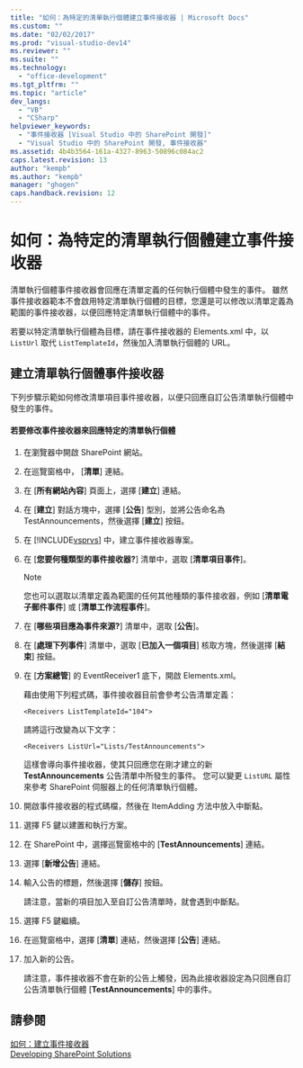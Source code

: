 ```yaml
---
title: "如何：為特定的清單執行個體建立事件接收器 | Microsoft Docs"
ms.custom: ""
ms.date: "02/02/2017"
ms.prod: "visual-studio-dev14"
ms.reviewer: ""
ms.suite: ""
ms.technology: 
  - "office-development"
ms.tgt_pltfrm: ""
ms.topic: "article"
dev_langs: 
  - "VB"
  - "CSharp"
helpviewer_keywords: 
  - "事件接收器 [Visual Studio 中的 SharePoint 開發]"
  - "Visual Studio 中的 SharePoint 開發, 事件接收器"
ms.assetid: 4b4b3564-161a-4327-8963-50896c084ac2
caps.latest.revision: 13
author: "kempb"
ms.author: "kempb"
manager: "ghogen"
caps.handback.revision: 12
---
```

# 如何：為特定的清單執行個體建立事件接收器
  清單執行個體事件接收器會回應在清單定義的任何執行個體中發生的事件。  雖然事件接收器範本不會啟用特定清單執行個體的目標，您還是可以修改以清單定義為範圍的事件接收器，以便回應特定清單執行個體中的事件。  
  
 若要以特定清單執行個體為目標，請在事件接收器的 Elements.xml 中，以 `ListUrl` 取代 `ListTemplateId`，然後加入清單執行個體的 URL。  
  
## 建立清單執行個體事件接收器  
 下列步驟示範如何修改清單項目事件接收器，以便只回應自訂公告清單執行個體中發生的事件。  
  
#### 若要修改事件接收器來回應特定的清單執行個體  
  
1.  在瀏覽器中開啟 SharePoint 網站。  
  
2.  在巡覽窗格中， \[**清單**\] 連結。  
  
3.  在 \[**所有網站內容**\] 頁面上，選擇 \[**建立**\] 連結。  
  
4.  在 \[**建立**\] 對話方塊中，選擇 \[**公告**\] 型別，並將公告命名為 TestAnnouncements，然後選擇 \[**建立**\] 按鈕。  
  
5.  在 [!INCLUDE[vsprvs](../sharepoint/includes/vsprvs-md.md)] 中，建立事件接收器專案。  
  
6.  在 \[**您要何種類型的事件接收器?**\] 清單中，選取 \[**清單項目事件**\]。  
  
    > [!NOTE]  
    >  您也可以選取以清單定義為範圍的任何其他種類的事件接收器，例如 \[**清單電子郵件事件**\] 或 \[**清單工作流程事件**\]。  
  
7.  在 \[**哪些項目應為事件來源?**\] 清單中，選取 \[**公告**\]。  
  
8.  在 \[**處理下列事件**\] 清單中，選取 \[**已加入一個項目**\] 核取方塊，然後選擇 \[**結束**\] 按鈕。  
  
9. 在 \[**方案總管**\] 的 EventReceiver1 底下，開啟 Elements.xml。  
  
     藉由使用下列程式碼，事件接收器目前會參考公告清單定義：  
  
    ```  
    <Receivers ListTemplateId="104">  
    ```  
  
     請將這行改變為以下文字：  
  
    ```  
    <Receivers ListUrl="Lists/TestAnnouncements">  
    ```  
  
     這樣會導向事件接收器，使其只回應您在剛才建立的新 **TestAnnouncements** 公告清單中所發生的事件。  您可以變更 `ListURL` 屬性來參考 SharePoint 伺服器上的任何清單執行個體。  
  
10. 開啟事件接收器的程式碼檔，然後在 ItemAdding 方法中放入中斷點。  
  
11. 選擇 F5 鍵以建置和執行方案。  
  
12. 在 SharePoint 中，選擇巡覽窗格中的 \[**TestAnnouncements**\] 連結。  
  
13. 選擇 \[**新增公告**\] 連結。  
  
14. 輸入公告的標題，然後選擇 \[**儲存**\] 按鈕。  
  
     請注意，當新的項目加入至自訂公告清單時，就會遇到中斷點。  
  
15. 選擇 F5 鍵繼續。  
  
16. 在巡覽窗格中，選擇 \[**清單**\] 連結，然後選擇 \[**公告**\] 連結。  
  
17. 加入新的公告。  
  
     請注意，事件接收器不會在新的公告上觸發，因為此接收器設定為只回應自訂公告清單執行個體 \[**TestAnnouncements**\] 中的事件。  
  
## 請參閱  
 [如何：建立事件接收器](../sharepoint/how-to-create-an-event-receiver.md)   
 [Developing SharePoint Solutions](../sharepoint/developing-sharepoint-solutions.md)  
  
  